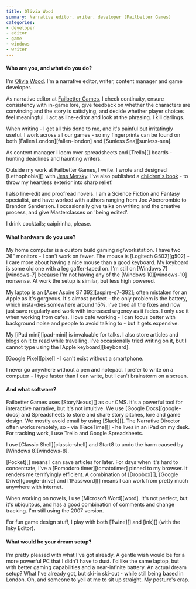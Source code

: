 ```yaml
---
title: Olivia Wood
summary: Narrative editor, writer, developer (Failbetter Games)
categories:
- developer
- editor
- game
- windows
- writer
---
```


#### Who are you, and what do you do?

I'm [Olivia](https://twitter.com/babelfishwars "Olivia's Twitter account.") [Wood](http://www.oliviawood.co.uk/ "Olivia's website."). I'm a narrative editor, writer, content manager and game developer. 

As narrative editor at [Failbetter Games](http://www.failbettergames.com/ "An interactive narrative games studio."), I check continuity, ensure consistency with in-game lore, give feedback on whether the characters are convincing and the story is satisfying, and decide whether player choices feel meaningful. I act as line-editor and look at the phrasing. I kill darlings.

When writing - I get all this done to me, and it's painful but irritatingly useful. I work across all our games - so my fingerprints can be found on both [Fallen London][fallen-london] and [Sunless Sea][sunless-sea].

As content manager I loom over spreadsheets and [Trello][] boards - hunting deadlines and haunting writers.

Outside my work at Failbetter Games, I write. I wrote and designed [Lethophobia][] with [Jess Mersky](https://twitter.com/notmoro "Jess' Twitter account."). I've also published a [children's book](https://www.amazon.co.uk/Little-Bear-said-Grah-Olivia/dp/1515125092 "Olivia's children's book on Amazon.") - to throw my heartless exterior into sharp relief.

I also line-edit and proofread novels. I am a Science Fiction and Fantasy specialist, and have worked with authors ranging from Joe Abercrombie to Brandon Sanderson. I occasionally give talks on writing and the creative process, and give Masterclasses on 'being edited'. 

I drink cocktails; caipirinha, please. 

#### What hardware do you use?

My home computer is a custom build gaming rig/workstation. I have two 26" monitors - I can't work on fewer. The mouse is [Logitech G502][g502] - I care more about having a nice mouse than a good keyboard. My keyboard is some old one with a leg gaffer-taped on. I'm still on [Windows 7][windows-7] because I'm not having any of the [Windows 10][windows-10] nonsense. At work the setup is similar, but less high powered. 

My laptop is an [Acer Aspire S7 392][aspire-s7-392]; often mistaken for an Apple as it's gorgeous. It's almost perfect - the only problem is the battery, which insta-dies somewhere around 15%. I've tried all the fixes and now just save regularly and work with increased urgency as it fades. I only use it when working from cafes. I love cafe working - I can focus better with background noise and people to avoid talking to - but it gets expensive. 

My [iPad mini][ipad-mini] is invaluable for talks. I also store articles and blogs on it to read while travelling. I've occasionally tried writing on it, but I cannot type using the [Apple keyboard][keyboard].

[Google Pixel][pixel] - I can't exist without a smartphone. 

I never go anywhere without a pen and notepad. I prefer to write on a computer - I type faster than I can write, but I can't brainstorm on a screen.

#### And what software?

Failbetter Games uses [StoryNexus][] as our CMS. It's a powerful tool for interactive narrative, but it's not intuitive. We use [Google Docs][google-docs] and Spreadsheets to store and share story pitches, lore and game design. We mostly avoid email by using [Slack][]. The Narrative Director often works remotely, so - via [FaceTime][] - he lives in an iPad on my desk. For tracking work, I use Trello and Google Spreadsheets. 

I use [Classic Shell][classic-shell] and Start8 to undo the harm caused by [Windows 8][windows-8].

[Pocket][] means I can save articles for later. For days when it's hard to concentrate, I've a [Pomodoro timer][tomatotimer] pinned to my browser. It renders me terrifyingly efficient. A combination of [Dropbox][], [Google Drive][google-drive] and [1Password][] means I can work from pretty much anywhere with internet.

When working on novels, I use [Microsoft Word][word]. It's not perfect, but it's ubiquitous, and has a good combination of comments and change tracking. I'm still using the 2007 version. 

For fun game design stuff, I play with both [Twine][] and [ink][] (with the Inky Editor). 

#### What would be your dream setup?

I'm pretty pleased with what I've got already. A gentle wish would be for a more powerful PC that I didn't have to dust. I'd like the same laptop, but with better gaming capabilities and a near-infinite battery. An actual dream setup? What I've already got, but ski-in ski-out - while still being based in London. Oh, and someone to yell at me to sit up straight. My posture's crap.